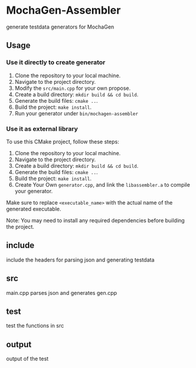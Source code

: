 # MochaGen-Assembler

generate testdata generators for MochaGen

## Usage

### Use it directly to create generator

1. Clone the repository to your local machine.
2. Navigate to the project directory.
3. Modify the `src/main.cpp` for your own propose.
4. Create a build directory: `mkdir build && cd build`.
5. Generate the build files: `cmake ..`.
6. Build the project: `make install`.
7. Run your generator under `bin/mochagen-assembler`

### Use it as external library

To use this CMake project, follow these steps:

1. Clone the repository to your local machine.
2. Navigate to the project directory.
3. Create a build directory: `mkdir build && cd build`.
4. Generate the build files: `cmake ..`.
5. Build the project: `make install`.
6. Create Your Own `generator.cpp`, and link the `libassembler.a` to compile your generator.

Make sure to replace `<executable_name>` with the actual name of the generated executable.

Note: You may need to install any required dependencies before building the project.

## include

include the headers for parsing json and generating testdata

## src

main.cpp parses json and generates gen.cpp

## test

test the functions in src

## output

output of the test
